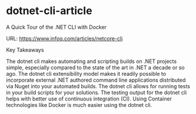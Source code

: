 # dotnet-cli-article
A Quick Tour of the .NET CLI with Docker 

URL: https://www.infoq.com/articles/netcore-cli

Key Takeaways

The dotnet cli makes automating and scripting builds on .NET projects simple, especially compared to the state of the art in .NET a decade or so ago.
The dotnet cli extensibility model makes it readily possible to incorporate external .NET authored command line applications distributed via Nuget into your automated builds.
The dotnet cli allows for running tests in your build scripts for your solutions.
The testing output for the dotnet cli helps with better use of continuous integration (CI).
Using Container technologies like Docker is much easier using the dotnet cli.
